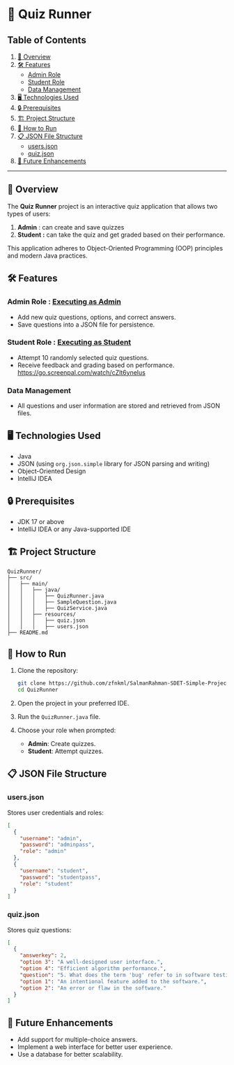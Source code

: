 # 📝 Quiz Runner

## Table of Contents

1. [📝 Overview](#-overview)  
2. [🛠️ Features](#️-features)  
   - [Admin Role](#admin-role)  
   - [Student Role](#student-role)  
   - [Data Management](#data-management)  
3. [🖥️ Technologies Used](#️-technologies-used)  
4. [🔒 Prerequisites](#-prerequisites)  
5. [🏗️ Project Structure](#️-project-structure)  
6. [🚀 How to Run](#-how-to-run)  
7. [📋 JSON File Structure](#-json-file-structure)  
   - [users.json](#usersjson)  
   - [quiz.json](#quizjson)  
8. [📡 Future Enhancements](#-future-enhancements)

---

## 💭 Overview

The **Quiz Runner** project is an interactive quiz application that allows two types of users: 

1. **Admin** : can create and save quizzes
2. **Student :** can take the quiz and get graded based on their performance. 

This application adheres to Object-Oriented Programming (OOP) principles and modern Java practices.

## 🛠️ Features

### Admin Role : [Executing as Admin](https://go.screenpal.com/watch/cZltltnelC2)
- Add new quiz questions, options, and correct answers.
- Save questions into a JSON file for persistence.

### Student Role : [Executing as Student](https://go.screenpal.com/watch/cZlt6ynelus)
- Attempt 10 randomly selected quiz questions.
- Receive feedback and grading based on performance.
https://go.screenpal.com/watch/cZlt6ynelus

### Data Management
- All questions and user information are stored and retrieved from JSON files.

## 🖥️ Technologies Used

- Java
- JSON (using `org.json.simple` library for JSON parsing and writing)
- Object-Oriented Design
- IntelliJ IDEA

## 🔒 Prerequisites

- JDK 17 or above
- IntelliJ IDEA or any Java-supported IDE

## 🏗️ Project Structure

```
QuizRunner/
├── src/
│   ├── main/
│   │   ├── java/
│   │   │   ├── QuizRunner.java
│   │   │   ├── SampleQuestion.java
│   │   │   ├── QuizService.java
│   │   ├── resources/
│   │   │   ├── quiz.json
│   │   │   ├── users.json
├── README.md

```

## 🚀 How to Run

1. Clone the repository:
    
    ```bash
    git clone https://github.com/zfnkml/SalmanRahman-SDET-Simple-Project-on-Java-Quiz-System.git
    cd QuizRunner
    
    ```
    
2. Open the project in your preferred IDE.
3. Run the `QuizRunner.java` file.
4. Choose your role when prompted:
    - **Admin**: Create quizzes.
    - **Student**: Attempt quizzes.

## 📋 JSON File Structure

### users.json

Stores user credentials and roles:
    
```json
[
  {
    "username": "admin",
    "password": "adminpass",
    "role": "admin"
  },
  {
    "username": "student",
    "password": "studentpass",
    "role": "student"
  }
]
```

### quiz.json

Stores quiz questions:
    
```json
[
  {
    "answerkey": 2,
    "option 3": "A well-designed user interface.",
    "option 4": "Efficient algorithm performance.",
    "question": "5. What does the term 'bug' refer to in software testing?",
    "option 1": "An intentional feature added to the software.",
    "option 2": "An error or flaw in the software."
  }
]
```

## 📡 Future Enhancements

- Add support for multiple-choice answers.
- Implement a web interface for better user experience.
- Use a database for better scalability.
